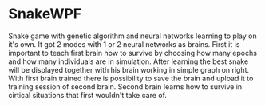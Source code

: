 # SnakeWPF
Snake game with genetic algorithm and neural networks learning to play on it's own.
It got 2 modes with 1 or 2 neural networks as brains. 
First it is important to teach first brain how to survive by choosing how many epochs and how many individuals are in simulation. 
After learning the best snake will be displayed together with his brain working in simple graph on right. 
With first brain trained there is possibility to save the brain and upload it to training session of second brain.
Second brain learns how to survive in cirtical situations that first wouldn't take care of.
